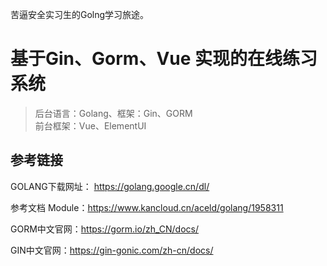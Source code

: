 苦逼安全实习生的Golng学习旅途。

# 基于Gin、Gorm、Vue 实现的在线练习系统

> 后台语言：Golang、框架：Gin、GORM  
> 前台框架：Vue、ElementUI

## 参考链接
GOLANG下载网址： https://golang.google.cn/dl/

参考文档 Module：https://www.kancloud.cn/aceld/golang/1958311

GORM中文官网：https://gorm.io/zh_CN/docs/

GIN中文官网：https://gin-gonic.com/zh-cn/docs/


